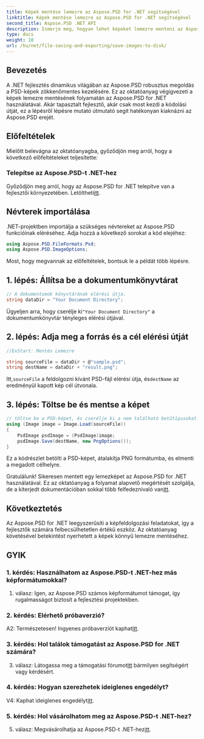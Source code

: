 ```yaml
---
title: Képek mentése lemezre az Aspose.PSD for .NET segítségével
linktitle: Képek mentése lemezre az Aspose.PSD for .NET segítségével
second_title: Aspose.PSD .NET API
description: Ismerje meg, hogyan lehet képeket lemezre menteni az Aspose.PSD for .NET használatával. Kövesse ezt a lépésről lépésre szóló útmutatót a hatékony képfeldolgozás érdekében.
type: docs
weight: 10
url: /hu/net/file-saving-and-exporting/save-images-to-disk/
---
```

## Bevezetés

A .NET fejlesztés dinamikus világában az Aspose.PSD robusztus megoldás a PSD-képek zökkenőmentes kezelésére. Ez az oktatóanyag végigvezeti a képek lemezre mentésének folyamatán az Aspose.PSD for .NET használatával. Akár tapasztalt fejlesztő, akár csak most kezdi a kódolási útját, ez a lépésről lépésre mutató útmutató segít hatékonyan kiaknázni az Aspose.PSD erejét.

## Előfeltételek

Mielőtt belevágna az oktatóanyagba, győződjön meg arról, hogy a következő előfeltételeket teljesítette:

### Telepítse az Aspose.PSD-t .NET-hez

 Győződjön meg arról, hogy az Aspose.PSD for .NET telepítve van a fejlesztői környezetében. Letöltheti[itt](https://releases.aspose.com/psd/net/).

## Névterek importálása

.NET-projektben importálja a szükséges névtereket az Aspose.PSD funkcióinak eléréséhez. Adja hozzá a következő sorokat a kód elejéhez:

```csharp
using Aspose.PSD.FileFormats.Psd;
using Aspose.PSD.ImageOptions;
```

Most, hogy megvannak az előfeltételek, bontsuk le a példát több lépésre.

## 1. lépés: Állítsa be a dokumentumkönyvtárat

```csharp
// A dokumentumok könyvtárának elérési útja.
string dataDir = "Your Document Directory";
```

 Ügyeljen arra, hogy cserélje ki`"Your Document Directory"` a dokumentumkönyvtár tényleges elérési útjával.

## 2. lépés: Adja meg a forrás és a cél elérési útját

```csharp
//ExStart: Mentés Lemezre

string sourceFile = dataDir + @"sample.psd";
string destName = dataDir + "result.png";
```

 Itt,`sourceFile` a feldolgozni kívánt PSD-fájl elérési útja, és`destName` az eredményül kapott kép cél útvonala.

## 3. lépés: Töltse be és mentse a képet

```csharp
// töltse be a PSD-képet, és cserélje ki a nem található betűtípusokat.
using (Image image = Image.Load(sourceFile))
{
    PsdImage psdImage = (PsdImage)image;
    psdImage.Save(destName, new PngOptions());
}
```

Ez a kódrészlet betölti a PSD-képet, átalakítja PNG formátumba, és elmenti a megadott célhelyre.

 Gratulálunk! Sikeresen mentett egy lemezképet az Aspose.PSD for .NET használatával. Ez az oktatóanyag a folyamat alapvető megértését szolgálja, de a kiterjedt dokumentációban sokkal több felfedeznivaló van[itt](https://reference.aspose.com/psd/net/).

## Következtetés

Az Aspose.PSD for .NET leegyszerűsíti a képfeldolgozási feladatokat, így a fejlesztők számára felbecsülhetetlen értékű eszköz. Az oktatóanyag követésével betekintést nyerhetett a képek könnyű lemezre mentéséhez.

## GYIK

### 1. kérdés: Használhatom az Aspose.PSD-t .NET-hez más képformátumokkal?

1. válasz: Igen, az Aspose.PSD számos képformátumot támogat, így rugalmasságot biztosít a fejlesztési projektekben.

### 2. kérdés: Elérhető próbaverzió?

 A2: Természetesen! Ingyenes próbaverziót kaphat[itt](https://releases.aspose.com/).

### 3. kérdés: Hol találok támogatást az Aspose.PSD for .NET számára?

 3. válasz: Látogassa meg a támogatási fórumot[itt](https://forum.aspose.com/c/psd/34) bármilyen segítségért vagy kérdésért.

### 4. kérdés: Hogyan szerezhetek ideiglenes engedélyt?

 V4: Kaphat ideiglenes engedélyt[itt](https://purchase.aspose.com/temporary-license/).

### 5. kérdés: Hol vásárolhatom meg az Aspose.PSD-t .NET-hez?

 5. válasz: Megvásárolhatja az Aspose.PSD-t .NET-hez[itt](https://purchase.aspose.com/buy).